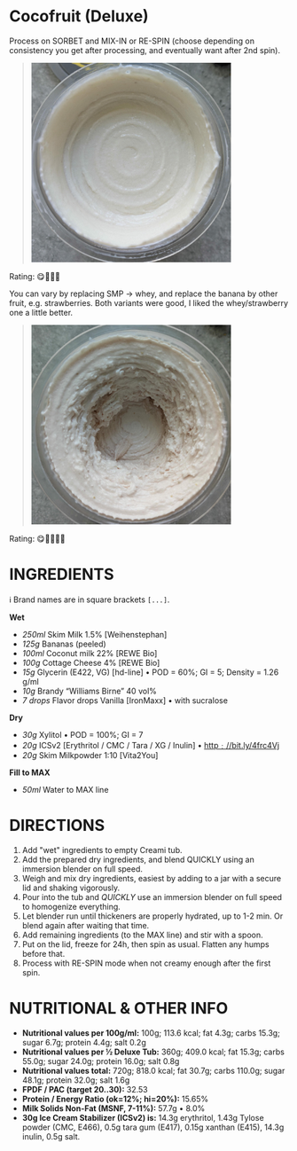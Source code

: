 # Cocofruit (Deluxe)

Process on SORBET and MIX-IN or RE-SPIN (choose depending on consistency you get after processing, and eventually want after 2nd spin).

> <img width=360 alt="Spun Ice Cream" src="https://github.com/jhermann/ice-creamery/blob/main/Cocofruit%20(Deluxe)/Coco-Banana_2025-04-06.jpg?raw=true" />

Rating: 😋🍌🥥🥥

You can vary by replacing SMP → whey, and replace the banana by other fruit, e.g. strawberries.
Both variants were good, I liked the whey/strawberry one a little better.

> <img width=360 alt="Spun Ice Cream" src="https://github.com/jhermann/ice-creamery/blob/main/Cocofruit%20(Deluxe)/Coco-Strawberry_2025-04-06.jpg?raw=true" />

Rating: 😋🍓🥥🍓🥥

# INGREDIENTS

ℹ️ Brand names are in square brackets `[...]`.

**Wet**

  - _250ml_ Skim Milk 1.5% [Weihenstephan]
  - _125g_ Bananas (peeled)
  - _100ml_ Coconut milk 22% [REWE Bio]
  - _100g_ Cottage Cheese 4% [REWE Bio]
  - _15g_ Glycerin (E422, VG) [hd-line] • POD = 60%; GI = 5; Density = 1.26 g/ml
  - _10g_ Brandy “Williams Birne” 40 vol%
  - _7 drops_ Flavor drops Vanilla [IronMaxx] • with sucralose

**Dry**

  - _30g_ Xylitol • POD = 100%; GI = 7
  - _20g_ ICSv2 [Erythritol / CMC / Tara / XG / Inulin] • [http﹕//bit.ly/4frc4Vj](https://github.com/jhermann/ice-creamery/tree/main/recipes/Ice%20Cream%20Stabilizer%20%28ICS%29)
  - _20g_ Skim Milkpowder 1:10 [Vita2You]

**Fill to MAX**

  - _50ml_ Water to MAX line

# DIRECTIONS

 1. Add "wet" ingredients to empty Creami tub.
 1. Add the prepared dry ingredients, and blend QUICKLY using an immersion blender on full speed.
 1. Weigh and mix dry ingredients, easiest by adding to a jar with a secure lid and shaking vigorously.
 1. Pour into the tub and *QUICKLY* use an immersion blender on full speed to homogenize everything.
 1. Let blender run until thickeners are properly hydrated, up to 1-2 min. Or blend again after waiting that time.
 1. Add remaining ingredients (to the MAX line) and stir with a spoon.
 1. Put on the lid, freeze for 24h, then spin as usual. Flatten any humps before that.
 1. Process with RE-SPIN mode when not creamy enough after the first spin.

# NUTRITIONAL & OTHER INFO
- **Nutritional values per 100g/ml:** 100g; 113.6 kcal; fat 4.3g; carbs 15.3g; sugar 6.7g; protein 4.4g; salt 0.2g
- **Nutritional values per ½ Deluxe Tub:** 360g; 409.0 kcal; fat 15.3g; carbs 55.0g; sugar 24.0g; protein 16.0g; salt 0.8g
- **Nutritional values total:** 720g; 818.0 kcal; fat 30.7g; carbs 110.0g; sugar 48.1g; protein 32.0g; salt 1.6g
- **FPDF / PAC (target 20..30):** 32.53
- **Protein / Energy Ratio (ok=12%; hi=20%):** 15.65%
- **Milk Solids Non-Fat (MSNF, 7-11%):** 57.7g • 8.0%
- **30g Ice Cream Stabilizer (ICSv2) is:** 14.3g erythritol, 1.43g Tylose powder (CMC, E466), 
0.5g tara gum (E417), 0.15g xanthan (E415),
14.3g inulin, 0.5g salt.
